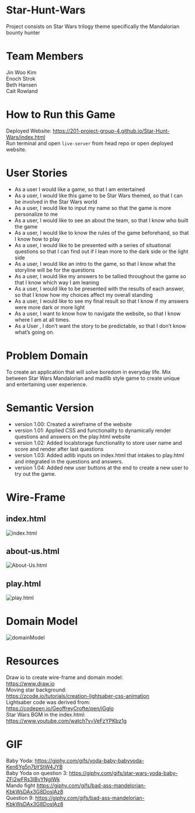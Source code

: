 # Star-Hunt-Wars
Project consists on Star Wars trilogy theme specifically the Mandalorian bounty hunter  
# Team Members 
Jin Woo Kim   
Enoch Strok  
Beth Hansen  
Cait Rowland  
# How to Run this Game
Deployed Website: https://201-project-group-4.github.io/Star-Hunt-Wars/index.html  
Run terminal and open `live-server` from head repo or open deployed website.  
# User Stories
- As a user I would like a game, so that I am entertained
- As a user, I would like this game to be Star Wars themed, so that I can be involved in the Star Wars world
- As a user, I would like to input my name so that the game is more personalize to me
- As a user, I would like to see an about the team, so that I know who built the game
- As a user, I would like to know the rules of the game beforehand, so that I know how to play
- As a user, I would like to be presented with a series of situational questions so that I can find out if I lean more to the dark side or the light side
- As a user, I would like an intro to the game, so that I know what the storyline will be for the questions
- As a user, I would like my answers to be tallied throughout the game so that I know which way I am leaning
- As a user, I would like to be presented with the results of each answer, so that I know how my choices affect my overall standing
- As a user, I would like to see my final result so that I know if my answers were more dark or more light
- As a user, I want to know how to navigate the website, so that I know where I am at all times.
- As a User , I don’t want the story to be predictable, so that I don’t know what’s going on.
# Problem Domain
To create an application that will solve boredom in everyday life. Mix between Star Wars Mandalorian and madlib style game to create unique and entertaining user experience.
# Semantic Version
- version 1.00: Created a wireframe of the website
- version 1.01: Applied CSS and functionality to dynamically render questions and answers on the play.html website
- version 1.02: Added localstorage functionality to store user name and score and render after last questions
- version 1.03: Added adlib inputs on index.html that intakes to play.html and integrated in the questions and answers.
- version 1.04: Added new user buttons at the end to create a new user to try out the game.
# Wire-Frame
## index.html
![index.html](./image/index.jpg)
## about-us.html
![About-Us.html](./image/aboutus.jpg)
## play.html
![play.html](./image/play.jpg)
# Domain Model
![domainModel](./image/playhtmldomain.jpeg)
# Resources
Draw io to create wire-frame and domain model:  
https://www.draw.io  
Moving star background:  
https://zcode.io/tutorials/creation-lightsaber-css-animation  
Lightsaber code was derived from:  
https://codepen.io/GeoffreyCrofte/pen/jGgIo  
Star Wars BGM in the index.html:  
https://www.youtube.com/watch?v=VeFzYPKbz1g  
# GIF
Baby Yoda: https://giphy.com/gifs/yoda-baby-babyyoda-Ken6Yg5n7bYStW4JYB  
Baby Yoda on question 3: https://giphy.com/gifs/star-wars-yoda-baby-ZFi2wFRs3lBvYNglWk  
Mando fight https://giphy.com/gifs/bad-ass-mandelorian-KbkWsDAx3G8DoslAz8  
Question 9: https://giphy.com/gifs/bad-ass-mandelorian-KbkWsDAx3G8DoslAz8  